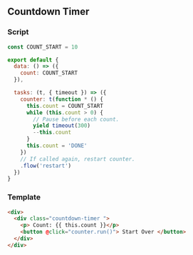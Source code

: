 <script>
import CountdownTimer from '~components/tasks/examples/CountdownTimer.vue'

export default {
  components: {
    CountdownTimer
  }
}
</script>

## Countdown Timer

<div class="showcase">
    <CountdownTimer />
</div>

### Script

```js
const COUNT_START = 10

export default {
  data: () => ({
    count: COUNT_START
  }),

  tasks: (t, { timeout }) => ({
    counter: t(function * () {
      this.count = COUNT_START
      while (this.count > 0) {
        // Pause before each count.
        yield timeout(300)
        --this.count
      }
      this.count = 'DONE'
    })
    // If called again, restart counter.
    .flow('restart')
  })
}
```

### Template

```html
<div>
  <div class="countdown-timer ">
    <p> Count: {{ this.count }}</p>
    <button @click="counter.run()"> Start Over </button>
  </div>
</div>
```
